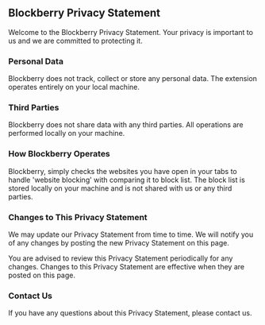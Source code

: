 ## Blockberry Privacy Statement

Welcome to the Blockberry Privacy Statement. Your privacy is important to us and we are committed to protecting it.

### Personal Data

Blockberry does not track, collect or store any personal data. The extension operates entirely on your local machine.

### Third Parties

Blockberry does not share data with any third parties. All operations are performed locally on your machine.

### How Blockberry Operates

Blockberry, simply checks the websites you have open in your tabs to handle 'website blocking' with comparing it to block list. The block list is stored locally on your machine and is not shared with us or any third parties.

### Changes to This Privacy Statement

We may update our Privacy Statement from time to time. We will notify you of any changes by posting the new Privacy Statement on this page.

You are advised to review this Privacy Statement periodically for any changes. Changes to this Privacy Statement are effective when they are posted on this page.

### Contact Us

If you have any questions about this Privacy Statement, please contact us.
